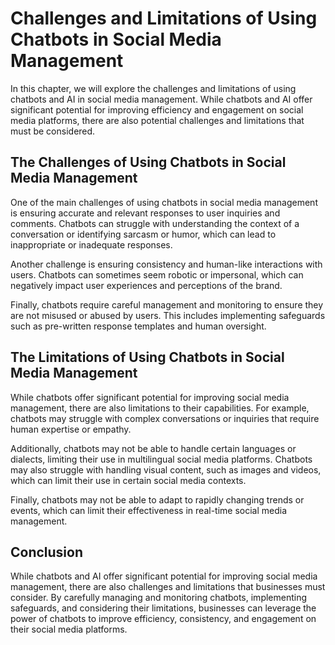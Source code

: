 Challenges and Limitations of Using Chatbots in Social Media Management
==============================================================================================================================

In this chapter, we will explore the challenges and limitations of using chatbots and AI in social media management. While chatbots and AI offer significant potential for improving efficiency and engagement on social media platforms, there are also potential challenges and limitations that must be considered.

The Challenges of Using Chatbots in Social Media Management
-----------------------------------------------------------

One of the main challenges of using chatbots in social media management is ensuring accurate and relevant responses to user inquiries and comments. Chatbots can struggle with understanding the context of a conversation or identifying sarcasm or humor, which can lead to inappropriate or inadequate responses.

Another challenge is ensuring consistency and human-like interactions with users. Chatbots can sometimes seem robotic or impersonal, which can negatively impact user experiences and perceptions of the brand.

Finally, chatbots require careful management and monitoring to ensure they are not misused or abused by users. This includes implementing safeguards such as pre-written response templates and human oversight.

The Limitations of Using Chatbots in Social Media Management
------------------------------------------------------------

While chatbots offer significant potential for improving social media management, there are also limitations to their capabilities. For example, chatbots may struggle with complex conversations or inquiries that require human expertise or empathy.

Additionally, chatbots may not be able to handle certain languages or dialects, limiting their use in multilingual social media platforms. Chatbots may also struggle with handling visual content, such as images and videos, which can limit their use in certain social media contexts.

Finally, chatbots may not be able to adapt to rapidly changing trends or events, which can limit their effectiveness in real-time social media management.

Conclusion
----------

While chatbots and AI offer significant potential for improving social media management, there are also challenges and limitations that businesses must consider. By carefully managing and monitoring chatbots, implementing safeguards, and considering their limitations, businesses can leverage the power of chatbots to improve efficiency, consistency, and engagement on their social media platforms.
